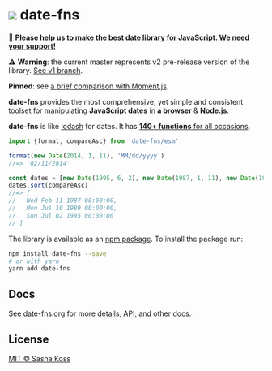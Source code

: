 # ![](https://cdn.rawgit.com/date-fns/date-fns/c5bcd92d04f14da194e6298101a6509b1c3b30f0/docs/logo.svg) date-fns

[🙏 **Please help us to make the best date library for JavaScript. We need your support!**](https://opencollective.com/date-fns)

⚠️ **Warning**: the current master represents v2 pre-release version of the library. [See v1 branch](https://github.com/date-fns/date-fns/tree/v1).

**Pinned**: see [a brief comparison with Moment.js](https://github.com/date-fns/date-fns/issues/275#issuecomment-264934189).

**date-fns** provides the most comprehensive, yet simple and consistent toolset
for manipulating **JavaScript dates** in **a browser** & **Node.js**.

**date-fns** is like [lodash](https://lodash.com) for dates. It has
[**140+ functions** for all occasions](https://date-fns.org/docs/).

```js
import {format, compareAsc} from 'date-fns/esm'

format(new Date(2014, 1, 11), 'MM/dd/yyyy')
//=> '02/11/2014'

const dates = [new Date(1995, 6, 2), new Date(1987, 1, 11), new Date(1989, 6, 10)]
dates.sort(compareAsc)
//=> [
//   Wed Feb 11 1987 00:00:00,
//   Mon Jul 10 1989 00:00:00,
//   Sun Jul 02 1995 00:00:00
// ]
```

The library is available as an [npm package](https://www.npmjs.com/package/date-fns).
To install the package run:

```bash
npm install date-fns --save
# or with yarn
yarn add date-fns
```

## Docs

[See date-fns.org](https://date-fns.org/) for more details, API,
and other docs.

## License

[MIT © Sasha Koss](https://kossnocorp.mit-license.org/)
